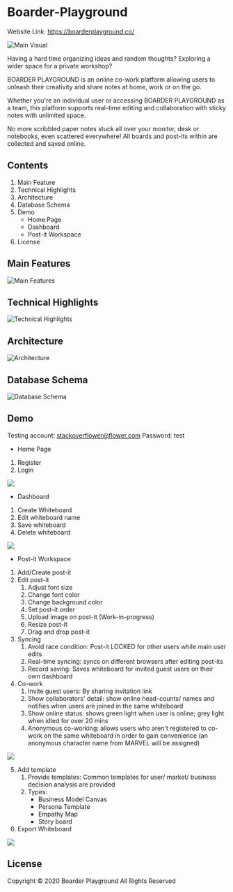 # Boarder-Playground
Website Link: https://boarderplayground.co/

![Main Visual](./public/img/main_boarder.png)

Having a hard time organizing ideas and random thoughts? 
Exploring a wider space for a private workshop? 

BOARDER PLAYGROUND is an online co-work platform allowing users to unleash their creativity and share notes at home, work or on the go.

Whether you're an individual user or accessing BOARDER PLAYGROUND as a team, this platform supports real-time editing and collaboration with sticky notes with unlimited space.

No more scribbled paper notes stuck all over your monitor, desk or notebooks, even scattered everywhere! All boards and post-its within are collected and saved online.

## Contents
1. Main Feature
2. Technical Highlights
3. Architecture
4. Database Schema
5. Demo
    - Home Page
    - Dashboard
    - Post-it Workspace 
6. License

## Main Features
![Main Features](./public/img/mf_0.png)

## Technical Highlights
![Technical Highlights](./public/img/Technical_Highlights.png)

## Architecture
![Architecture](./public/img/arc.gif)

## Database Schema
![Database Schema](./public/img/boarder_eer.png)


## Demo
Testing account: stackoverflower@flower.com
Password: test

- Home Page
1. Register
2. Login

<img src='./public/img/register.gif' width=“640px”>

- Dashboard
1. Create Whiteboard
2. Edit whiteboard name
3. Save whiteboard
4. Delete whiteboard

<img src='./public/img/dashboard.gif' width=“640px”>


- Post-it Workspace
1. Add/Create post-it
2. Edit post-it
	1) Adjust font size
	2) Change font color
	3) Change background color
	4) Set post-it order
	5) Upload image on post-it (Work-in-progress)
	6) Resize post-it
	7) Drag and drop post-it
3. Syncing
	1) Avoid race condition: Post-it LOCKED for other users while main user edits
	2) Real-time syncing: syncs on different browsers after editing post-its
	3) Record saving: Saves whiteboard for invited guest users on their own dashboard
4. Co-work
    1) Invite guest users: By sharing invitation link
	2) Show collaborators' detail: show online head-counts/ names and notifies when users are joined in the same whiteboard
	3) Show online status: shows green light when user is online; grey light when idled for over 20 mins
	4) Anonymous co-working: allows users who aren't registered to co-work on the same whiteboard in order to gain convenience (an anonymous character name from MARVEL will be assigned)

<img src='./public/img/edit_sync.gif' width=“640px”>

5. Add template
	1) Provide templates: Common templates for user/ market/ business decision analysis are provided
	2) Types:
		- Business Model Canvas
		- Persona Template
		- Empathy Map
		- Story board
6. Export Whiteboard   

<img src='./public/img/template.gif' width=“640px”>

## License
Copyright © 2020 Boarder Playground All Rights Reserved